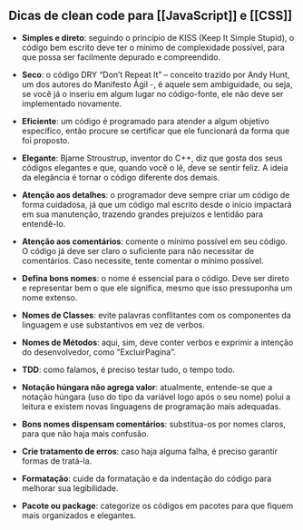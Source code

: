 ## Dicas de clean code para [[JavaScript]] e [[CSS]]

- **Simples e direto**: seguindo o princípio de KISS (Keep It Simple Stupid), o código bem escrito deve ter o mínimo de complexidade possível, para que possa ser facilmente depurado e compreendido.
- **Seco**: o código DRY “Don’t Repeat It” – conceito trazido por Andy Hunt, um dos autores do Manifesto Ágil -, é aquele sem ambiguidade, ou seja, se você já o inseriu em algum lugar no código-fonte, ele não deve ser implementado novamente.
- **Eficiente**: um código é programado para atender a algum objetivo específico, então procure se certificar que ele funcionará da forma que foi proposto.
- **Elegante**: Bjarne Stroustrup, inventor do C++, diz que gosta dos seus códigos elegantes e que, quando você o lê, deve se sentir feliz. A ideia da elegância é tornar o código diferente dos demais.
- **Atenção aos detalhes**: o programador deve sempre criar um código de forma cuidadosa, já que um código mal escrito desde o início impactará em sua manutenção, trazendo grandes prejuízos e lentidão para entendê-lo.
- **Atenção aos comentários**: comente o mínimo possível em seu código. O código já deve ser claro o suficiente para não necessitar de comentários. Caso necessite, tente comentar o mínimo possível.

- **Defina bons nomes**: o nome é essencial para o código. Deve ser direto e representar bem o que ele significa, mesmo que isso pressuponha um nome extenso.
- **Nomes de Classes**: evite palavras conflitantes com os componentes da linguagem e use substantivos em vez de verbos.
- **Nomes de Métodos**: aqui, sim, deve conter verbos e exprimir a intenção do desenvolvedor, como “ExcluirPagina”.
- **TDD**: como falamos, é preciso testar tudo, o tempo todo.
- **Notação húngara não agrega valor**: atualmente, entende-se que a notação húngara (uso do tipo da variável logo após o seu nome) polui a leitura e existem novas linguagens de programação mais adequadas.
- **Bons nomes dispensam comentários**: substitua-os por nomes claros, para que não haja mais confusão.
- **Crie tratamento de erros**: caso haja alguma falha, é preciso garantir formas de tratá-la.
- **Formatação**: cuide da formatação e da indentação do código para melhorar sua legibilidade.
- **Pacote ou package**: categorize os códigos em pacotes para que fiquem mais organizados e elegantes.


